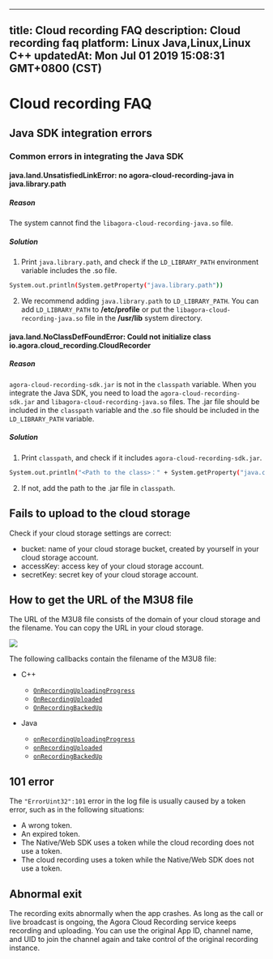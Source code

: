 
---
title: Cloud recording FAQ
description: Cloud recording faq
platform: Linux Java,Linux,Linux C++
updatedAt: Mon Jul 01 2019 15:08:31 GMT+0800 (CST)
---
# Cloud recording FAQ
##  Java SDK integration errors

### Common errors in integrating the Java SDK

#### java.land.UnsatisfiedLinkError: no agora-cloud-recording-java in java.library.path

##### **Reason**
The system cannot find the `libagora-cloud-recording-java.so` file.

##### **Solution**

1. Print `java.library.path`, and check if the `LD_LIBRARY_PATH` environment variable includes the .so file.
  ```bash
System.out.println(System.getProperty("java.library.path"))
  ```
2. We recommend adding `java.library.path` to `LD_LIBRARY_PATH`. You can add `LD_LIBRARY_PATH` to **/etc/profile** or put the `libagora-cloud-recording-java.so` file in the **/usr/lib** system directory.

#### java.land.NoClassDefFoundError: Could not initialize class io.agora.cloud_recording.CloudRecorder

##### **Reason**
`agora-cloud-recording-sdk.jar` is not in the `classpath` variable. When you integrate the Java SDK, you need to load the `agora-cloud-recording-sdk.jar` and `libagora-cloud-recording-java.so` files. The .jar file should be included in the `classpath` variable and the .so file should be included in the `LD_LIBRARY_PATH` variable.

##### **Solution**

1. Print `classpath`, and check if it includes `agora-cloud-recording-sdk.jar`.
```bash
System.out.println("<Path to the class>：" + System.getProperty("java.class.path"));
```
2.  If not, add the path to the .jar file in `classpath`.


## Fails to upload to the cloud storage

Check if your cloud storage settings are correct:

- bucket: name of your cloud storage bucket, created by yourself in your cloud storage account.
- accessKey: access key of your cloud storage account.
- secretKey: secret key of your cloud storage account.

## How to get the URL of the M3U8 file

The URL of the M3U8 file consists of the domain of your cloud storage and the filename. You can copy the URL in your cloud storage.

![](https://web-cdn.agora.io/docs-files/1556174270602)

The following callbacks contain the filename of the M3U8 file:

- C++
  - [`OnRecordingUploadingProgress`](../../en/cloud-recording/cloud_recording_api.md)
  - [`OnRecordingUploaded`](../../en/cloud-recording/cloud_recording_api.md)
  - [`OnRecordingBackedUp`](../../en/cloud-recording/cloud_recording_api.md)

- Java
  - [`onRecordingUploadingProgress`](../../en/cloud-recording/cloud_recording_api_java.md)
  - [`onRecordingUploaded`](../../en/cloud-recording/cloud_recording_api_java.md)
  - [`onRecordingBackedUp`](../../en/cloud-recording/cloud_recording_api_java.md)

## 101 error

The `"ErrorUint32":101` error in the log file is usually caused by a token error, such as in the following situations:

- A wrong token.
- An expired token.
- The Native/Web SDK uses a token while the cloud recording does not use a token.
- The cloud recording uses a token while the Native/Web SDK does not use a token.

## Abnormal exit

The recording exits abnormally when the app crashes. As long as the call or live broadcast is ongoing, the Agora Cloud Recording service keeps recording and uploading. You can use the original App ID, channel name, and UID to join the channel again and take control of the original recording instance.
